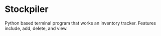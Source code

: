 # Stockpiler
Python based terminal program that works an inventory tracker. Features include, add, delete, and view.
